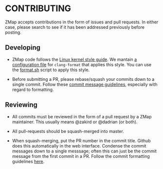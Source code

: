 CONTRIBUTING
============

ZMap accepts contributions in the form of issues and pull requests. In either
case, please search to see if it has been addressed previously before posting.

Developing
----------

- ZMap code follows the [Linux kernel style guide][kernelguide]. We mantain [a
  configuration file](/.clang-format) for `clang-format` that applies this
  style. You can use the [format.sh](/format.sh) script to apply this style.

- Before submitting a PR, please rebase/squash your commits down to a single
  commit. Follow these [commit message guidelines][guidelines], especially with
  regard to formatting.


Reviewing
---------

- All commits must be reviewed in the form of a pull request by a ZMap
  maintainer. This usually means @zakird or @dadrian (or both).

- All pull-requests should be squash-merged into master.

- When squash-merging, put the PR number in the commit title. Github does this
  automatically in the web interface.  Condense the commit messages down to a
  single messsage; often this can just be the commit message from the first
  commit in a PR. Follow the commit formatting guidelines [here][guidelines].

[kernelguide]: https://www.kernel.org/doc/Documentation/process/coding-style.rst
[guidelines]: https://github.com/torvalds/subsurface-for-dirk/blob/master/README#L92

